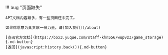 !!! bug "页面缺失"

    API文档内容繁多，有一些页面还未完工。

    如果你愿意为此贡献一份力量，请[加入我们](/about)

    [查阅官方文档](https://box3.yuque.com/staff-khn556/wupvz3/game_storage){.md-button}
    [返回](javascript:history.back()){.md-button}
